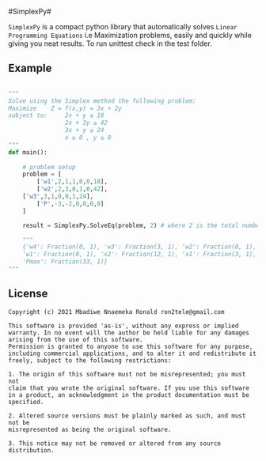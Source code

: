 #SimplexPy#



`SimplexPy` is a compact python library that automatically solves `Linear Programming Equations` i.e Maximization problems, easily and quickly while giving you neat results. To run unittest check in the test folder.



Example
---------

```python

"""
Solve using the Simplex method the following problem:
Maximize 	Z = f(x,y) = 3x + 2y
subject to: 	2x + y ≤ 18
                2x + 3y ≤ 42
                3x + y ≤ 24
                x ≥ 0 , y ≥ 0
"""
def main():
	
    # problem setup
    problem = [
        ['w1',2,1,1,0,0,18],
        ['w2',2,3,0,1,0,42],
	['w3',3,1,0,0,1,24],
        ['P',-3,-2,0,0,0,0]
    ]

    result = SimplexPy.SolveEq(problem, 2) # where 2 is the total number of variables

    """
    {'w4': Fraction(0, 1), 'w3': Fraction(3, 1), 'w2': Fraction(0, 1), 
	'w1': Fraction(0, 1), 'x2': Fraction(12, 1), 'x1': Fraction(3, 1),
	'Pmax': Fraction(33, 1)}
"""
```


License
----------
    Copyright (c) 2021 Mbadiwe Nnaemeka Ronald ron2tele@gmail.com

    This software is provided 'as-is', without any express or implied
    warranty. In no event will the author be held liable for any damages
    arising from the use of this software.
    Permission is granted to anyone to use this software for any purpose,
    including commercial applications, and to alter it and redistribute it
    freely, subject to the following restrictions:
    
    1. The origin of this software must not be misrepresented; you must not
    claim that you wrote the original software. If you use this software
    in a product, an acknowledgment in the product documentation must be
    specified.
    
    2. Altered source versions must be plainly marked as such, and must not be
    misrepresented as being the original software.
    
    3. This notice may not be removed or altered from any source distribution.
        
        
